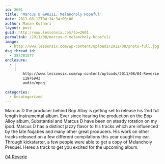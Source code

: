 ```yaml
---
id: 2601
title: 'Marcus D &#8211; Melancholy Hopeful'
date: 2011-08-12T04:14:34+00:00
author: Manan Kothari
layout: post
guid: http://www.lessonsix.com/?p=2601
permalink: /2011/08/marcus-d-melancholy-hopeful/
image:
  - http://www.lessonsix.com/wp-content/uploads/2011/08/photo-full.jpg
dsq_thread_id:
  - 383701577
enclosure:
  - |
    |
        http://www.lessonsix.com/wp-content/uploads/2011/08/04-Reverie.mp3
        11976943
        audio/mpeg
        
categories:
  - Uncategorized
---
```

Marcus D the producer behind Bop Alloy is getting set to release his 2nd full length instrumental album. Ever since hearing the production on the Bop Alloy album, Substantial and Marcus D have been on steady rotation on my ipod. Marcus D has a distinct jazzy flavor to his tracks which are influenced by the late Nujabes and many other great producers. His work on other tracks released on a few different compilations this year caught my ear. Through kickstarter, a few people were able to get a copy of Melancholy Prequel. Heres a track to get you excited for the upcoming album.

[04 Reverie](http://www.lessonsix.com/wp-content/uploads/2011/08/04-Reverie.mp3)

&nbsp;